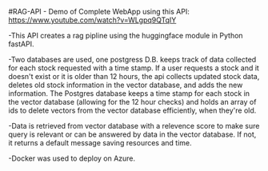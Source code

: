 #RAG-API - Demo of Complete WebApp using this API: https://www.youtube.com/watch?v=WLgpq9QTqIY

-This API creates a rag pipline using the huggingface module in Python fastAPI.

-Two databases are used, one postgress D.B. keeps track of data collected for each stock requested with a time stamp. If a user requests a stock and it doesn't exist or it is older than 12 hours, the api collects updated stock data, deletes old stock information in the vector database, and adds the new information. The Postgres database keeps a time stamp for each stock in the vector database (allowing for the 12 hour checks) and holds an array of ids to delete vectors from the vector database efficiently, when they're old. 

-Data is retrieved from vector database with a relevence score to make sure query is relevant or can be answered by data in the vector database. If not, it returns a default message saving resources and time. 

-Docker was used to deploy on Azure.
